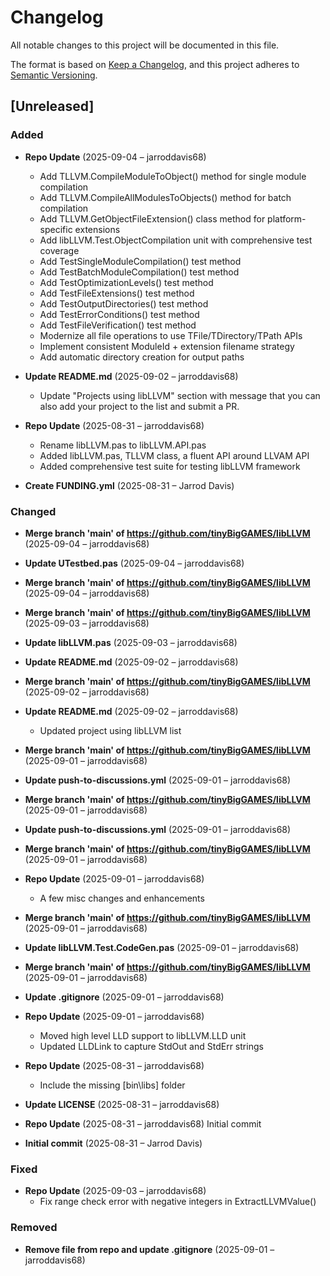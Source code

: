 # Changelog

All notable changes to this project will be documented in this file.

The format is based on [Keep a Changelog](https://keepachangelog.com/en/1.0.0/),
and this project adheres to [Semantic Versioning](https://semver.org/spec/v2.0.0.html).

## [Unreleased]

### Added
- **Repo Update** (2025-09-04 – jarroddavis68)
  - Add TLLVM.CompileModuleToObject() method for single module compilation
  - Add TLLVM.CompileAllModulesToObjects() method for batch compilation
  - Add TLLVM.GetObjectFileExtension() class method for platform-specific extensions
  - Add libLLVM.Test.ObjectCompilation unit with comprehensive test coverage
  - Add TestSingleModuleCompilation() test method
  - Add TestBatchModuleCompilation() test method
  - Add TestOptimizationLevels() test method
  - Add TestFileExtensions() test method
  - Add TestOutputDirectories() test method
  - Add TestErrorConditions() test method
  - Add TestFileVerification() test method
  - Modernize all file operations to use TFile/TDirectory/TPath APIs
  - Implement consistent ModuleId + extension filename strategy
  - Add automatic directory creation for output paths

- **Update README.md** (2025-09-02 – jarroddavis68)
  - Update "Projects using libLLVM" section with message that you can also add your project to the list and submit a PR.

- **Repo Update** (2025-08-31 – jarroddavis68)
  - Rename libLLVM.pas to libLLVM.API.pas
  - Added libLLVM.pas, TLLVM class,  a fluent API around LLVAM API
  - Added comprehensive test suite for testing libLLVM framework

- **Create FUNDING.yml** (2025-08-31 – Jarrod Davis)


### Changed
- **Merge branch 'main' of https://github.com/tinyBigGAMES/libLLVM** (2025-09-04 – jarroddavis68)

- **Update UTestbed.pas** (2025-09-04 – jarroddavis68)

- **Merge branch 'main' of https://github.com/tinyBigGAMES/libLLVM** (2025-09-04 – jarroddavis68)

- **Merge branch 'main' of https://github.com/tinyBigGAMES/libLLVM** (2025-09-03 – jarroddavis68)

- **Update libLLVM.pas** (2025-09-03 – jarroddavis68)

- **Update README.md** (2025-09-02 – jarroddavis68)

- **Merge branch 'main' of https://github.com/tinyBigGAMES/libLLVM** (2025-09-02 – jarroddavis68)

- **Update README.md** (2025-09-02 – jarroddavis68)
  - Updated project using libLLVM list

- **Merge branch 'main' of https://github.com/tinyBigGAMES/libLLVM** (2025-09-01 – jarroddavis68)

- **Update push-to-discussions.yml** (2025-09-01 – jarroddavis68)

- **Merge branch 'main' of https://github.com/tinyBigGAMES/libLLVM** (2025-09-01 – jarroddavis68)

- **Update push-to-discussions.yml** (2025-09-01 – jarroddavis68)

- **Merge branch 'main' of https://github.com/tinyBigGAMES/libLLVM** (2025-09-01 – jarroddavis68)

- **Repo Update** (2025-09-01 – jarroddavis68)
  - A few misc changes and enhancements

- **Merge branch 'main' of https://github.com/tinyBigGAMES/libLLVM** (2025-09-01 – jarroddavis68)

- **Update libLLVM.Test.CodeGen.pas** (2025-09-01 – jarroddavis68)

- **Merge branch 'main' of https://github.com/tinyBigGAMES/libLLVM** (2025-09-01 – jarroddavis68)

- **Update .gitignore** (2025-09-01 – jarroddavis68)

- **Repo Update** (2025-09-01 – jarroddavis68)
  - Moved high level LLD support to libLLVM.LLD unit
  - Updated LLDLink to capture StdOut and StdErr strings

- **Repo Update** (2025-08-31 – jarroddavis68)
  - Include the missing [bin\libs] folder

- **Update LICENSE** (2025-08-31 – jarroddavis68)

- **Repo Update** (2025-08-31 – jarroddavis68)
  Initial commit

- **Initial commit** (2025-08-31 – Jarrod Davis)


### Fixed
- **Repo Update** (2025-09-03 – jarroddavis68)
  - Fix range check error with negative integers in ExtractLLVMValue()


### Removed
- **Remove file from repo and update .gitignore** (2025-09-01 – jarroddavis68)

